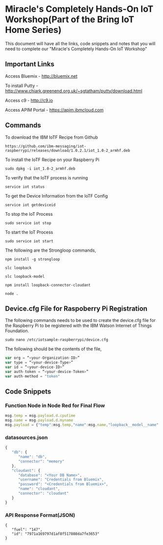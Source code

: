 #  Miracle's Completely Hands-On IoT Workshop(Part of the Bring IoT Home Series)

This document will have all the links, code snippets and notes that you will need to complete our "Miracle's Completely Hands-On IoT Workshop"

## Important Links

Access Bluemix - http://bluemix.net

To install Putty - http://www.chiark.greenend.org.uk/~sgtatham/putty/download.html

Access c9 - http://c9.io

Access APIM Portal - https://apim.ibmcloud.com

## Commands

To download the IBM IoTF Recipe from Github

```shell
https://github.com/ibm-messaging/iot-raspberrypi/releases/download/1.0.2.1/iot_1.0-2_armhf.deb
```

To install the IoTF Recipe on your Raspberry Pi

```shell
sudo dpkg -i iot_1.0-2_armhf.deb
```

To verify that the IoTF process is running

```shell
service iot status
```

To get the Device Information from the IoTF Config

```shell
service iot getdeviceid
```

To stop the IoT Process

```shell
sudo service iot stop
```
To start the IoT Process

```shell
sudo service iot start
```

The following are the Strongloop commands, 

```shell
npm install -g strongloop

slc loopback

slc loopback-model

npm install loopback-connector-cloudant

node .
```

## Device.cfg File for Raspoberry Pi Registration

The following commands needs to be used to create the device.cfg file for the Raspberry Pi to be registered with the IBM Watson Internet of Things Foundation. 

```shell
sudo nano /etc/iotsample-raspberrypi/device.cfg
```

The following should be the contents of the file, 

```javascript
var org = “<your-Organization-ID>”
var type = “<your-device-Type>” 
var id = “<your-device-ID>”
var auth-token = “<your-device-Token>”
var auth-method = "token"
```

## Code Snippets

### Function Node in Node Red for Final Flow 

```javascript
msg.temp = msg.payload.d.cputime
msg.name = msg.payload.d.myname
msg.payload = {"temp":msg.temp,"name":msg.name,"loopback__model__name":"<Your Loopback Model Name>"}
```

### datasources.json

```javascript
{
   "db": {
      "name": "db",
      "connector": "memory"
   },
   "cloudant": {
      "database": "<Your DB Name>",
      "username": "Credentials from Bluemix",
      "password": "<Credentials from Bluemix>",
      "name": "cloudant",
      "connector": "cloudant"
   }
}
```

### API Response Format(JSON)

```
{
   "fuel": "147",
   "id": "7971a169797d1af8f517808da7fe3653"
}
```

